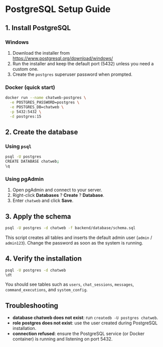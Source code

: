 # PostgreSQL Setup Guide

## 1. Install PostgreSQL

### Windows
1. Download the installer from https://www.postgresql.org/download/windows/
2. Run the installer and keep the default port (5432) unless you need a custom one.
3. Create the `postgres` superuser password when prompted.

### Docker (quick start)
```bash
docker run --name chatweb-postgres \
  -e POSTGRES_PASSWORD=postgres \
  -e POSTGRES_DB=chatweb \
  -p 5432:5432 \
  -d postgres:15
```

## 2. Create the database

### Using `psql`
```bash
psql -U postgres
CREATE DATABASE chatweb;
\q
```

### Using pgAdmin
1. Open pgAdmin and connect to your server.
2. Right-click **Databases** ? **Create** ? **Database**.
3. Enter `chatweb` and click **Save**.

## 3. Apply the schema

```bash
psql -U postgres -d chatweb -f backend/database/schema.sql
```

This script creates all tables and inserts the default admin user (`admin` / `admin123`). Change the password as soon as the system is running.

## 4. Verify the installation

```bash
psql -U postgres -d chatweb
\dt
```
You should see tables such as `users`, `chat_sessions`, `messages`, `command_executions`, and `system_config`.

## Troubleshooting

- **database chatweb does not exist**: run `createdb -U postgres chatweb`.
- **role postgres does not exist**: use the user created during PostgreSQL installation.
- **connection refused**: ensure the PostgreSQL service (or Docker container) is running and listening on port 5432.

